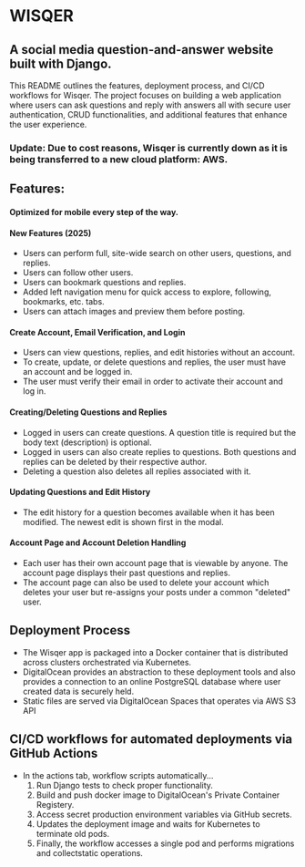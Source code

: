# WISQER
## A social media question-and-answer website built with Django.

This README outlines the features, deployment process, and CI/CD workflows for Wisqer. The project focuses on building a web application where users can ask questions and reply with answers all with secure user authentication, CRUD functionalities, and additional features that enhance the user experience.

### Update: Due to cost reasons, Wisqer is currently down as it is being transferred to a new cloud platform: AWS.

## Features:

#### Optimized for mobile every step of the way.

#### New Features (2025)
- Users can perform full, site-wide search on other users, questions, and replies.
- Users can follow other users.
- Users can bookmark questions and replies.
- Added left navigation menu for quick access to explore, following, bookmarks, etc. tabs.
- Users can attach images and preview them before posting.

#### Create Account, Email Verification, and Login
- Users can view questions, replies, and edit histories without an account.
- To create, update, or delete questions and replies, the user must have an account and be logged in.
- The user must verify their email in order to activate their account and log in.

#### Creating/Deleting Questions and Replies
- Logged in users can create questions. A question title is required but the body text (description) is optional.
- Logged in users can also create replies to questions. Both questions and replies can be deleted by their respective author.
- Deleting a question also deletes all replies associated with it.

#### Updating Questions and Edit History
- The edit history for a question becomes available when it has been modified. The newest edit is shown first in the modal.

#### Account Page and Account Deletion Handling
- Each user has their own account page that is viewable by anyone. The account page displays their past questions and replies.
- The account page can also be used to delete your account which deletes your user but re-assigns your posts under a common "deleted" user.


## Deployment Process
- The Wisqer app is packaged into a Docker container that is distributed across clusters orchestrated via Kubernetes.
- DigitalOcean provides an abstraction to these deployment tools and also provides a connection to an online PostgreSQL database where user created data is securely held.
- Static files are served via DigitalOcean Spaces that operates via AWS S3 API

## CI/CD workflows for automated deployments via GitHub Actions
- In the actions tab, workflow scripts automatically...
  1. Run Django tests to check proper functionality.
  2. Build and push docker image to DigitalOcean's Private Container Registery.
  3. Access secret production environment variables via GitHub secrets.
  4. Updates the deployment image and waits for Kubernetes to terminate old pods.
  5. Finally, the workflow accesses a single pod and performs migrations and collectstatic operations.
